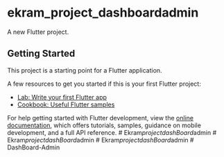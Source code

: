 # ekram_project_dashboardadmin

A new Flutter project.

## Getting Started

This project is a starting point for a Flutter application.

A few resources to get you started if this is your first Flutter project:

- [Lab: Write your first Flutter app](https://docs.flutter.dev/get-started/codelab)
- [Cookbook: Useful Flutter samples](https://docs.flutter.dev/cookbook)

For help getting started with Flutter development, view the
[online documentation](https://docs.flutter.dev/), which offers tutorials,
samples, guidance on mobile development, and a full API reference.
#   E k r a m _ p r o j e c t _ _ d a s h B o a r d _ a d m i n  
 #   E k r a m _ p r o j e c t _ _ d a s h B o a r d _ a d m i n  
 #   E k r a m _ p r o j e c t _ _ d a s h B o a r d _ a d m i n  
 #   D a s h B o a r d - A d m i n  
 